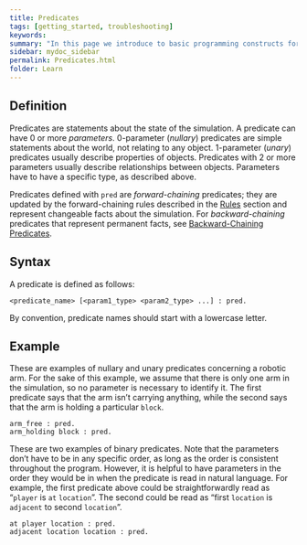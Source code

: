 ```yaml
---
title: Predicates
tags: [getting_started, troubleshooting]
keywords:
summary: "In this page we introduce to basic programming constructs for ceptre language - Predicates"
sidebar: mydoc_sidebar
permalink: Predicates.html
folder: Learn
---
```


## Definition

Predicates are statements about the state of the simulation. A predicate can have 0 or more 
*parameters*. 0-parameter (*nullary*) predicates are simple statements about the world, not 
relating to any object. 1-parameter (*unary*) predicates usually describe properties of objects. 
Predicates with 2 or more parameters usually describe relationships between objects. Parameters 
have to have a specific type, as described above.

Predicates defined with `pred` are *forward-chaining* predicates; they are updated by the 
forward-chaining rules described in the [Rules](Rules.html) section and represent changeable facts 
about the simulation. For *backward-chaining* predicates that represent permanent facts, see 
[Backward-Chaining Predicates](BackwardChaining.html).

## Syntax

A predicate is defined as follows:
```
<predicate_name> [<param1_type> <param2_type> ...] : pred.
```
By convention, predicate names should start with a lowercase letter.

## Example

These are examples of nullary and unary predicates concerning a robotic arm. For the sake of this 
example, we assume that there is only one arm in the simulation, so no parameter is necessary to 
identify it. The first predicate says that the arm isn’t carrying anything, while the second says 
that the arm is holding a particular `block`.
```
arm_free : pred.
arm_holding block : pred.
```

These are two examples of binary predicates. Note that the parameters don’t have to be in any 
specific order, as long as the order is consistent throughout the program. However, it is helpful to 
have parameters in the order they would be in when the predicate is read in natural language. For 
example, the first predicate above could be straightforwardly read as “`player` is `at` `location`”. 
The second could be read as “first `location` is `adjacent` to second `location`”.
```
at player location : pred.
adjacent location location : pred.
```

